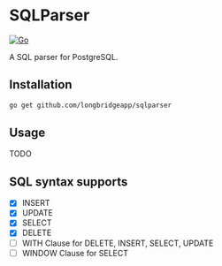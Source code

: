 # SQLParser

[![Go](https://github.com/longbridgeapp/sqlparser/actions/workflows/go.yml/badge.svg)](https://github.com/longbridgeapp/sqlparser/actions/workflows/go.yml)

A SQL parser for PostgreSQL.

## Installation

```bash
go get github.com/longbridgeapp/sqlparser
```

## Usage

TODO

## SQL syntax supports

- [x] INSERT
- [x] UPDATE
- [x] SELECT
- [x] DELETE
- [ ] WITH Clause for DELETE, INSERT, SELECT, UPDATE
- [ ] WINDOW Clause for SELECT
